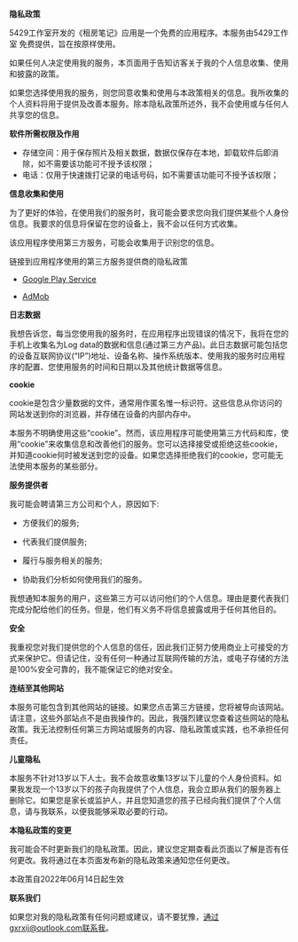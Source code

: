**隐私政策**

5429工作室开发的《租房笔记》应用是一个免费的应用程序。本服务由5429工作室 免费提供，旨在按原样使用。

如果任何人决定使用我的服务，本页面用于告知访客关于我的个人信息收集、使用和披露的政策。

如果您选择使用我的服务，则您同意收集和使用与本政策相关的信息。我所收集的个人资料将用于提供及改善本服务。除本隐私政策所述外，我不会使用或与任何人共享您的信息。

**软件所需权限及作用**
- 存储空间：用于保存照片及相关数据，数据仅保存在本地，卸载软件后即消除，如不需要该功能可不授予该权限；
- 电话：仅用于快速拨打记录的电话号码，如不需要该功能可不授予该权限；

**信息收集和使用**

为了更好的体验，在使用我们的服务时，我可能会要求您向我们提供某些个人身份信息。我要求的信息将保留在您的设备上，我不会以任何方式收集。

该应用程序使用第三方服务，可能会收集用于识别您的信息。

链接到应用程序使用的第三方服务提供商的隐私政策

* [Google Play Service](https://www.google.com/policies/privacy/)

* [AdMob](https://support.google.com/admob/answer/6128543?hl=en)

**日志数据**

我想告诉您，每当您使用我的服务时，在应用程序出现错误的情况下，我将在您的手机上收集名为Log data的数据和信息(通过第三方产品)。此日志数据可能包括您的设备互联网协议(“IP”)地址、设备名称、操作系统版本、使用我的服务时应用程序的配置、您使用服务的时间和日期以及其他统计数据等信息。

**cookie**

cookie是包含少量数据的文件，通常用作匿名惟一标识符。这些信息从你访问的网站发送到你的浏览器，并存储在设备的内部内存中。

本服务不明确使用这些“cookie”。然而，该应用程序可能使用第三方代码和库，使用“cookie”来收集信息和改善他们的服务。您可以选择接受或拒绝这些cookie，并知道cookie何时被发送到您的设备。如果您选择拒绝我们的cookie，您可能无法使用本服务的某些部分。

**服务提供者**

我可能会聘请第三方公司和个人，原因如下:

- 方便我们的服务;

- 代表我们提供服务;

- 履行与服务相关的服务;

- 协助我们分析如何使用我们的服务。

我想通知本服务的用户，这些第三方可以访问他们的个人信息。理由是要代表我们完成分配给他们的任务。但是，他们有义务不将信息披露或用于任何其他目的。

**安全**

我重视您对我们提供您的个人信息的信任，因此我们正努力使用商业上可接受的方式来保护它。但请记住，没有任何一种通过互联网传输的方法，或电子存储的方法是100%安全可靠的，我不能保证它的绝对安全。

**连结至其他网站**

本服务可能包含到其他网站的链接。如果您点击第三方链接，您将被导向该网站。请注意，这些外部站点不是由我操作的。因此，我强烈建议您查看这些网站的隐私政策。我无法控制任何第三方网站或服务的内容、隐私政策或实践，也不承担任何责任。

**儿童隐私**

本服务不针对13岁以下人士。我不会故意收集13岁以下儿童的个人身份资料。如果我发现一个13岁以下的孩子向我提供了个人信息，我会立即从我们的服务器上删除它。如果您是家长或监护人，并且您知道您的孩子已经向我们提供了个人信息，请与我联系，以便我能够采取必要的行动。

**本隐私政策的变更**

我可能会不时更新我们的隐私政策。因此，建议您定期查看此页面以了解是否有任何更改。我将通过在本页面发布新的隐私政策来通知您任何更改。

本政策自2022年06月14日起生效

**联系我们**

如果您对我的隐私政策有任何问题或建议，请不要犹豫，通过gxrxij@outlook.com联系我。